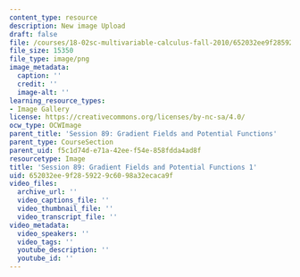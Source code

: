 ```yaml
---
content_type: resource
description: New image Upload
draft: false
file: /courses/18-02sc-multivariable-calculus-fall-2010/652032ee9f2859229c6098a32ecaca9f_MIT18_02SC_L30Brds_10.png
file_size: 15350
file_type: image/png
image_metadata:
  caption: ''
  credit: ''
  image-alt: ''
learning_resource_types:
- Image Gallery
license: https://creativecommons.org/licenses/by-nc-sa/4.0/
ocw_type: OCWImage
parent_title: 'Session 89: Gradient Fields and Potential Functions'
parent_type: CourseSection
parent_uid: f5c1d74d-e71a-42ee-f54e-858fdda4ad8f
resourcetype: Image
title: 'Session 89: Gradient Fields and Potential Functions 1'
uid: 652032ee-9f28-5922-9c60-98a32ecaca9f
video_files:
  archive_url: ''
  video_captions_file: ''
  video_thumbnail_file: ''
  video_transcript_file: ''
video_metadata:
  video_speakers: ''
  video_tags: ''
  youtube_description: ''
  youtube_id: ''
---
```

